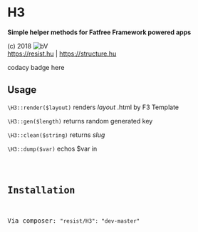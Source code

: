 # H3

**Simple helper methods for Fatfree Framework powered apps**

(c) 2018 ![bV](https://structure.hu/img/bV.png)  
https://resist.hu | https://structure.hu

codacy badge here

## Usage

`\H3::render($layout)` renders *layout* .html by F3 Template
 
`\H3::gen($length)` returns random generated key
 
`\H3::clean($string)` returns *slug*
 
`\H3::dump($var)` echos $var in <pre>

## Installation

Via composer: `"resist/H3": "dev-master"`
